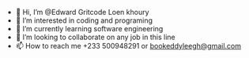 - 👋 Hi, I’m @Edward Gritcode Loen khoury
- 👀 I’m interested in coding and programing
- 🌱 I’m currently learning software engineering
- 💞️ I’m looking to collaborate on any job in this line
- 📫 How to reach me +233 500948291 or bookeddyleegh@gmail.com

<!---
Eddyleegh/Mrtechlee is a ✨ special ✨ repository because its `README.md` (this file) appears on your GitHub profile.
You can click the Preview link to take a look at your changes.
--->
